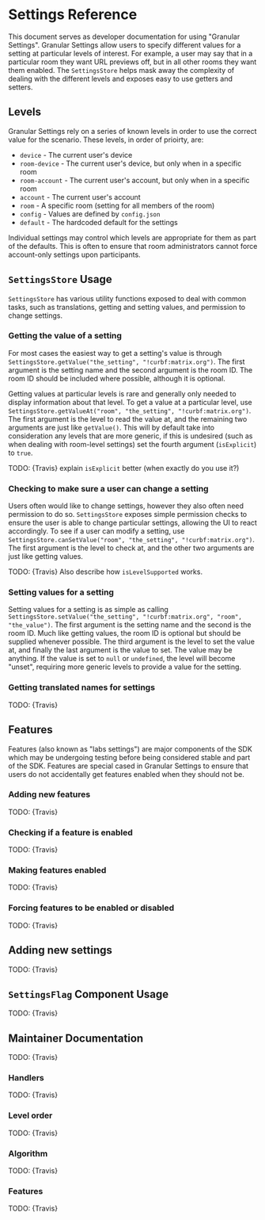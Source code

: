 # Settings Reference

This document serves as developer documentation for using "Granular Settings". Granular Settings allow users to specify different values for a setting at particular levels of interest. For example, a user may say that in a particular room they want URL previews off, but in all other rooms they want them enabled. The `SettingsStore` helps mask away the complexity of dealing with the different levels and exposes easy to use getters and setters.


## Levels

Granular Settings rely on a series of known levels in order to use the correct value for the scenario. These levels, in order of prioirty, are:
* `device` - The current user's device
* `room-device` - The current user's device, but only when in a specific room
* `room-account` - The current user's account, but only when in a specific room
* `account` - The current user's account
* `room` - A specific room (setting for all members of the room)
* `config` - Values are defined by `config.json`
* `default` - The hardcoded default for the settings

Individual settings may control which levels are appropriate for them as part of the defaults. This is often to ensure that room administrators cannot force account-only settings upon participants.


## `SettingsStore` Usage

`SettingsStore` has various utility functions exposed to deal with common tasks, such as translations, getting and setting values, and permission to change settings.


### Getting the value of a setting

For most cases the easiest way to get a setting's value is through `SettingsStore.getValue("the_setting", "!curbf:matrix.org")`. The first argument is the setting name and the second argument is the room ID. The room ID should be included where possible, although it is optional. 

Getting values at particular levels is rare and generally only needed to display information about that level. To get a value at a particular level, use `SettingsStore.getValueAt("room", "the_setting", "!curbf:matrix.org")`. The first argument is the level to read the value at, and the remaining two arguments are just like `getValue()`. This will by default take into consideration any levels that are more generic, if this is undesired (such as when dealing with room-level settings) set the fourth argument (`isExplicit`) to `true`.

TODO: {Travis} explain `isExplicit` better (when exactly do you use it?)


### Checking to make sure a user can change a setting

Users often would like to change settings, however they also often need permission to do so. `SettingsStore` exposes simple permission checks to ensure the user is able to change particular settings, allowing the UI to react accordingly. To see if a user can modify a setting, use `SettingsStore.canSetValue("room", "the_setting", "!curbf:matrix.org")`. The first argument is the level to check at, and the other two arguments are just like getting values.

TODO: {Travis} Also describe how `isLevelSupported` works.


### Setting values for a setting

Setting values for a setting is as simple as calling `SettingsStore.setValue("the_setting", "!curbf:matrix.org", "room", "the_value")`. The first argument is the setting name and the second is the room ID. Much like getting values, the room ID is optional but should be supplied whenever possible. The third argument is the level to set the value at, and finally the last argument is the value to set. The value may be anything. If the value is set to `null` or `undefined`, the level will become "unset", requiring more generic levels to provide a value for the setting.


### Getting translated names for settings

TODO: {Travis}


## Features

Features (also known as "labs settings") are major components of the SDK which may be undergoing testing before being considered stable and part of the SDK. Features are special cased in Granular Settings to ensure that users do not accidentally get features enabled when they should not be.


### Adding new features

TODO: {Travis}


### Checking if a feature is enabled

TODO: {Travis}


### Making features enabled

TODO: {Travis}


### Forcing features to be enabled or disabled

TODO: {Travis}


## Adding new settings

TODO: {Travis}


## `SettingsFlag` Component Usage

TODO: {Travis}


## Maintainer Documentation

TODO: {Travis}


### Handlers

TODO: {Travis}


### Level order

TODO: {Travis}


### Algorithm

TODO: {Travis}


### Features

TODO: {Travis}
